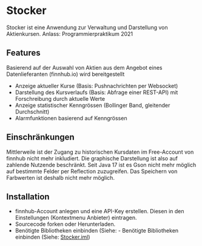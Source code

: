 # Stocker

Stocker ist eine Anwendung zur Verwaltung und Darstellung von Aktienkursen. Anlass: Programmierpraktikum 2021

## Features

Basierend auf der Auswahl von Aktien aus dem Angebot eines Datenlieferanten (finnhub.io) wird bereitgestellt

- Anzeige aktueller Kurse (Basis: Pushnachrichten per Websocket)
- Darstellung des Kursverlaufs (Basis: Abfrage einer REST-API) mit Forschreibung durch aktuelle Werte
- Anzeige statistischer Kenngrössen (Bollinger Band, gleitender Durchschnitt)
- Alarmfunktionen basierend auf Kenngrössen

## Einschränkungen
Mittlerweile ist der Zugang zu historischen Kursdaten im Free-Account von finnhub nicht mehr inkludiert. Die graphische Darstellung ist also auf zahlende Nutzende beschränkt.
Seit Java 17 ist es Gson nicht mehr möglich auf bestimmte Felder per Reflection zuzugreifen. Das Speichern von Farbwerten ist deshalb nicht mehr möglich.

## Installation
- finnhub-Account anlegen und eine API-Key erstellen. Diesen in den Einstellungen (Kontextmenu Anbieter) eintragen.
- Sourcecode forken oder Herunterladen.
- Benötigte Bibliotheken einbinden (Siehe: - Benötigte Bibliotheken einbinden (Siehe: [Stocker.iml](Stocker.iml))
